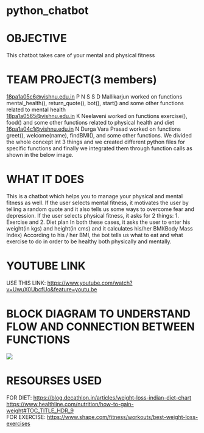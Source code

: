 # python_chatbot


# OBJECTIVE
This chatbot takes care of your mental and physical fitness
# TEAM PROJECT(3 members)
18pa1a05c6@vishnu.edu.in P N S S D Mallikarjun worked on functions mental_health(), return_quote(), bot(), start() and some other functions related to mental health</br> 
18pa1a0565@vishnu.edu.in K Neelaveni worked on functions exercise(), food() and some other functions related to physical health and diet</br>
16pa1a04c1@vishnu.edu.in N Durga Vara Prasad worked on functions greet(), welcome(name), findBMI(), and some other functions.
We divided the whole concept int 3 things and we created different python files for specific functions and finally we integrated them through function calls as shown in the below image.
# WHAT IT DOES
This is a chatbot which helps you to manage your physical and mental fitness as well. 
If the user selects mental fitness, it motivates the user by telling a random quote and it also tells us some ways to overcome fear and depression.
If the user selects physical fitness, 
it asks for 2 things: 1. Exercise and 2. Diet plan
In both these cases, it asks the user to enter his weight(in kgs) and height(in cms) and it calculates his/her BMI(Body Mass Index)
According to his / her BMI, the bot tells us what to eat and what exercise to do in order to be healthy both physically and mentally. 
# YOUTUBE LINK
USE THIS LINK: https://www.youtube.com/watch?v=UwuX0UbcfUo&feature=youtu.be
# BLOCK DIAGRAM TO UNDERSTAND FLOW AND CONNECTION BETWEEN FUNCTIONS
<img src = "Python%20Chatbot/IMG20201017134248.jpg">

# RESOURSES USED </br>
FOR DIET: https://blog.decathlon.in/articles/weight-loss-indian-diet-chart</br>
https://www.healthline.com/nutrition/how-to-gain-weight#TOC_TITLE_HDR_9</br>
FOR EXERCISE: https://www.shape.com/fitness/workouts/best-weight-loss-exercises

